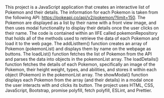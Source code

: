 This project is a JavaScript application that creates an interactive list of Pokemon and their details. The information for each Pokemon is taken from the following API: https://pokeapi.co/api/v2/pokemon/?limit=150. The Pokemon are displayed as a list by their name with a front view image, and then uses modal functionality to display their details once the user clicks on their name. The code is contained within an IIFE called pokemonRepository that holds all of the methods used to retrieve the data of each Pokemon and load it to the web page.
The addListItem() function creates an array of Pokemon (pokemonList) and displays them by name on the webpage as buttons. The loadList() function fetches the list of Pokemon from the API and parses the data into objects in the pokemonList array. The loadDetails() function fetches the details of each Pokemon, specifically an image of the Pokemon, their height weight, types, and abilities, and stores it within each object (Pokemon) in the pokemonList array. The showModal() function displays each Pokemon from the array (and their details) in a modal once the user interacts with and clicks its button. 
The project uses HTML, CSS, JavaScript, Bootstrap, promise polyfill, fetch polyfill, ESLint, and Prettier.